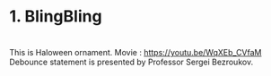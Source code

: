 # 1. BlingBling
#
This is Haloween ornament.
Movie : https://youtu.be/WqXEb_CVfaM
Debounce statement is presented by Professor Sergei Bezroukov.
